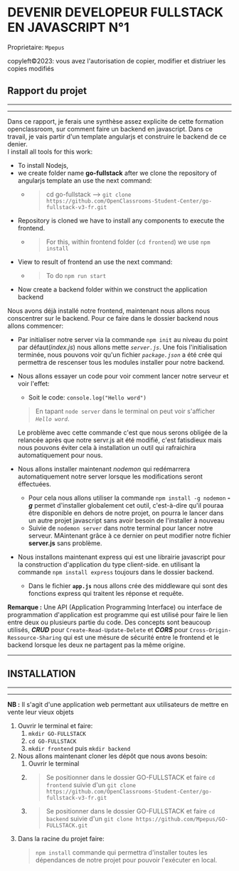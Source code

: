 # DEVENIR DEVELOPEUR FULLSTACK EN JAVASCRIPT N°1
Proprietaire: `Mpepus`

copyleft©2023: vous avez l'autorisation de copier, modifier et distriuer les copies modifiés




## Rapport du projet
---------------------------------------------------------------------------------------------------------

---------------------------------------------------------------------------------
Dans ce rapport, je ferais une synthèse assez explicite de cette formation openclassroom, sur comment faire un backend en javascript. 
Dans ce travail, je vais partir d'un template angularjs et construire le backend de ce denier.  
  I install all tools for this work:  
  * To install Nodejs,
  * we create folder name __go-fullstack__ after we clone the repository of angularjs template  an use the next command:
    *  > cd go-fullstack  -->  `git clone https://github.com/OpenClassrooms-Student-Center/go-fullstack-v3-fr.git`
  * Repository is cloned we have to install any components to execute the frontend.
    * > For this, within frontend folder (`cd frontend`) we use `npm install`        
  * View to result of frontend an use the next command:
    * > To do `npm run start` 
  * Now create a backend folder within we construct the application backend 

Nous avons déjà installé notre frontend, maintenant nous allons nous conscentrer sur le backend. Pour ce faire dans le dossier backend nous allons commencer:
*  Par initialiser notre server via la commande `npm init` au niveau du point par défaut(*index.js*) nous allons mette *`server.js`*. Une fois l'initialisation terminée, nous pouvons voir qu'un fichier *`package.json`* a été crée qui permettra de rescenser tous les modules installer pour notre backend.
*  Nous allons essayer un code pour voir comment lancer notre serveur et voir l'effet:
   * Soit le code: `console.log("Hello word")`
    > En tapant `node server` dans le terminal on peut voir s'afficher *`Hello word`*. 
    
    Le problème avec cette commande c'est que nous serons obligée de la relancée après que notre servr.js ait été modifié, c'est fatisdieux mais nous pouvons éviter cela à installation un outil qui rafraichira automatiquement pour nous.
*  Nous allons installer maintenant *nodemon* qui redémarrera automatiquement notre server lorsque les modifications seront éffectuées.
   * Pour cela nous allons utiliser la commande `npm install -g nodemon` __*-g*__ permet d'installer globalement  cet outil, c'est-à-dire qu'il pouraa être disponible en dehors de notre projet, on pourra le lancer dans un autre projet javascript sans avoir besoin de l'installer à nouveau
   * Suivie de `nodemon server` dans notre terminal pour lancer notre serveur. MAintenant grâce à ce dernier on peut modifier notre fichier __server.js__ sans problème.
*  Nous installons maintenant express qui est une librairie javascript pour la construction d'application du type client-side. en utilisant la commande `npm install express` toujours dans le dossier backend.
   * Dans le fichier __`app.js`__ nous allons crée des middleware qui sont des fonctions express qui traitent les réponse et requête.

__Remarque :__ Une API (Application Programming Interface) ou interface de programmation d'application est programme qui est utilisé pour faire le lien entre deux ou plusieurs partie du code. Des concepts sont beaucoup utilisés, *__CRUD__* pour `Create-Read-Update-Delete` et *__CORS__* pour `Cross-Origin-Ressource-Sharing` qui est une mésure de sécurité entre le frontend et le backend lorsque les deux ne partagent pas la même origine.

---------------------------------------------------------------------------------------------------------
## INSTALLATION 
---------------------------------------------------------------------------------------------------------

---------------------------------------------------------------------------------------------------------
__NB :__ Il s'agit d'une application web permettant aux utilisateurs de mettre en vente leur vieux objets
1. Ouvrir le terminal et faire:
   1. `mkdir GO-FULLSTACK`
   2. `cd GO-FULLSTACK`
   3. `mkdir frontend` puis `mkdir backend`
2. Nous allons maintenant cloner les dépôt que nous avons besoin:
   1. Ouvrir le terminal
   2. >Se positionner dans le dossier GO-FULLSTACK et faire `cd frontend` suivie d'un `git clone https://github.com/OpenClassrooms-Student-Center/go-fullstack-v3-fr.git`
   3. >Se positionner dans le dossier GO-FULLSTACK et faire `cd backend` suivie d'un `git clone https://github.com/Mpepus/GO-FULLSTACK.git`
3. Dans la racine du projet faire:
      >`npm install` commande qui permettra d'installer toutes les dépendances de notre projet pour pouvoir l'exécuter en local. 
